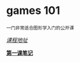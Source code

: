 # games 101
`一门非常适合图形学入门的公开课`

*[课程地址](https://www.bilibili.com/video/BV1X7411F744)*

**[第一课笔记](L-1.md)**
